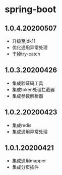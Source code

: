 # spring-boot

## 1.0.4.20200507
- 升级至jdk11
- 优化通用异常处理
- 干掉try-catch

## 1.0.3.20200426
- 集成验证码工具
- 集成token处理拦截器
- 集成参数解析器

## 1.0.2.20200423
- 集成redis
- 集成通用异常处理

## 1.0.1.20200421
- 集成通用mapper
- 集成分页插件
